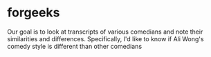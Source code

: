 # forgeeks
Our goal is to look at transcripts of various comedians and note their similarities and differences. 
Specifically, I'd like to know if Ali Wong's comedy style is different than other comedians
